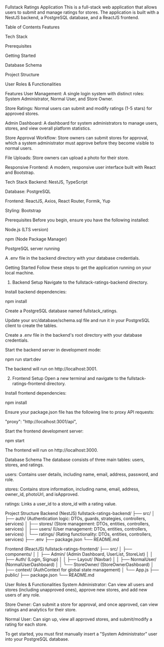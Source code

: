 Fullstack Ratings Application
This is a full-stack web application that allows users to submit and manage ratings for stores. The application is built with a NestJS backend, a PostgreSQL database, and a ReactJS frontend.

Table of Contents
Features

Tech Stack

Prerequisites

Getting Started

Database Schema

Project Structure

User Roles & Functionalities

Features
User Management: A single login system with distinct roles: System Administrator, Normal User, and Store Owner.

Store Ratings: Normal users can submit and modify ratings (1-5 stars) for approved stores.

Admin Dashboard: A dashboard for system administrators to manage users, stores, and view overall platform statistics.

Store Approval Workflow: Store owners can submit stores for approval, which a system administrator must approve before they become visible to normal users.

File Uploads: Store owners can upload a photo for their store.

Responsive Frontend: A modern, responsive user interface built with React and Bootstrap.

Tech Stack
Backend: NestJS, TypeScript

Database: PostgreSQL

Frontend: ReactJS, Axios, React Router, Formik, Yup

Styling: Bootstrap

Prerequisites
Before you begin, ensure you have the following installed:

Node.js (LTS version)

npm (Node Package Manager)

PostgreSQL server running

A .env file in the backend directory with your database credentials.

Getting Started
Follow these steps to get the application running on your local machine.

1. Backend Setup
Navigate to the fullstack-ratings-backend directory.

Install backend dependencies:

npm install

Create a PostgreSQL database named fullstack_ratings.

Update your src/database/schema.sql file and run it in your PostgreSQL client to create the tables.

Create a .env file in the backend's root directory with your database credentials.

Start the backend server in development mode:

npm run start:dev

The backend will run on http://localhost:3001.

2. Frontend Setup
Open a new terminal and navigate to the fullstack-ratings-frontend directory.

Install frontend dependencies:

npm install

Ensure your package.json file has the following line to proxy API requests:

"proxy": "http://localhost:3001/api",

Start the frontend development server:

npm start

The frontend will run on http://localhost:3000.

Database Schema
The database consists of three main tables: users, stores, and ratings.

users: Contains user details, including name, email, address, password, and role.

stores: Contains store information, including name, email, address, owner_id, photoUrl, and isApproved.

ratings: Links a user_id to a store_id with a rating value.

Project Structure
Backend (NestJS)
fullstack-ratings-backend/
├── src/
│   ├── auth/          (Authentication logic: DTOs, guards, strategies, controllers, services)
│   ├── stores/        (Store management: DTOs, entities, controllers, services)
│   ├── users/         (User management: DTOs, entities, controllers, services)
│   └── ratings/       (Rating functionality: DTOs, entities, controllers, services)
├── .env
├── package.json
└── README.md

Frontend (ReactJS)
fullstack-ratings-frontend/
├── src/
│   ├── components/
│   │   ├── Admin/         (Admin Dashboard, UserList, StoreList)
│   │   ├── Auth/          (Login, Signup)
│   │   ├── Layout/        (Navbar)
│   │   ├── NormalUser/    (NormalUserDashboard)
│   │   └── StoreOwner/    (StoreOwnerDashboard)
│   ├── context/       (AuthContext for global state management)
│   └── App.js
├── public/
├── package.json
└── README.md

User Roles & Functionalities
System Administrator: Can view all users and stores (including unapproved ones), approve new stores, and add new users of any role.

Store Owner: Can submit a store for approval, and once approved, can view ratings and analytics for their store.

Normal User: Can sign up, view all approved stores, and submit/modify a rating for each store.

To get started, you must first manually insert a "System Administrator" user into your PostgreSQL database.